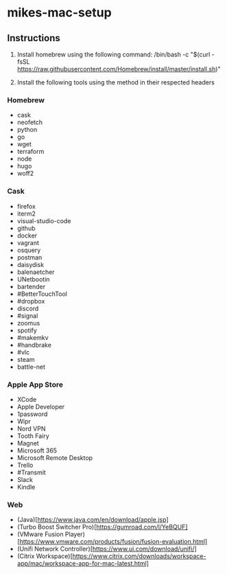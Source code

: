 # mikes-mac-setup

## Instructions

1. Install homebrew using the following command:
/bin/bash -c "$(curl -fsSL https://raw.githubusercontent.com/Homebrew/install/master/install.sh)"

2. Install the following tools using the method in their respected headers

### Homebrew
 * cask
 * neofetch
 * python
 * go
 * wget
 * terraform
 * node
 * hugo
 * woff2


### Cask
 * firefox
 * iterm2
 * visual-studio-code
 * github
 * docker
 * vagrant
 * osquery
 * postman
 * daisydisk
 * balenaetcher
 * UNetbootin
 * bartender
 * #BetterTouchTool
 * #dropbox
 * discord
 * #signal
 * zoomus
 * spotify
 * #makemkv
 * #handbrake
 * #vlc
 * steam
 * battle-net


### Apple App Store
 * XCode
 * Apple Developer
 * 1password
 * Wipr
 * Nord VPN
 * Tooth Fairy
 * Magnet
 * Microsoft 365
 * Microsoft Remote Desktop
 * Trello
 * #Transmit
 * Slack
 * Kindle


### Web
 * (Java)[https://www.java.com/en/download/apple.jsp]
 * (Turbo Boost Switcher Pro)[https://gumroad.com/l/YeBQUF]
 * (VMware Fusion Player)[https://www.vmware.com/products/fusion/fusion-evaluation.html]
 * (Unifi Network Controller)[https://www.ui.com/download/unifi/]
 * (Citrix Workspace)[https://www.citrix.com/downloads/workspace-app/mac/workspace-app-for-mac-latest.html]
